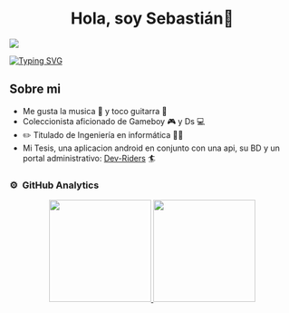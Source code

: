 <div align="center">
<h1 align="center">Hola, soy Sebastián👋</h1>
</div>

<image src="imagenes/banner2.jpg">

[![Typing SVG](https://readme-typing-svg.demolab.com/?lines=Bienvenidos+a+mi+Github;Aqui+algunos+datos+sobre+mi)](https://git.io/typing-svg)

## Sobre mi

- Me gusta la musica 🎼 y toco guitarra 🎸
- Coleccionista aficionado de Gameboy 🎮 y Ds 💻
- ✏️ Titulado de Ingeniería en informática 👨‍🎓
- Mi Tesis, una aplicacion android en conjunto con una api, su BD y un portal administrativo: [Dev-Riders](http://github.com/Dev-Riders) 🏄
  <br>
  

### ⚙️ &nbsp;GitHub Analytics

<p align="center">
<a href="https://github.com/ArisGuimera">
  <img height="180em" src="https://github-readme-stats-eight-theta.vercel.app/api?username=sclaveriap2&show_icons=true&theme=algolia&include_all_commits=true&count_private=true"/>
  <img height="180em" src="https://github-readme-stats-eight-theta.vercel.app/api/top-langs/?username=sclaveriap2&layout=compact&langs_count=8&theme=algolia"/>
</a>
</p>
